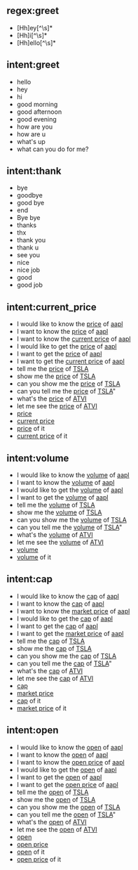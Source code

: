 ## regex:greet
- [Hh]ey[^\\s]*
- [Hh]i[^\\s]*
- [Hh]ello[^\\s]*
## intent:greet
- hello
- hey
- hi
- good morning
- good afternoon
- good evening
- how are you
- how are u
- what's up
- what can you do for me?

## intent:thank
- bye
- goodbye
- good bye
- end
- Bye bye
- thanks
- thx 
- thank you 
- thank u
- see you
- nice 
- nice job
- good 
- good job

## intent:current_price
- I would like to know the [price](detail) of [aapl](company)
- I want to know the [price](detail) of [aapl](company)
- I want to know the [current price](detail) of [aapl](company)
- I would like to get the [price](detail) of [aapl](company)
- I want to get the [price](detail) of [aapl](company)
- I want to get the [current price](detail) of [aapl](company)
- tell me the [price](detail) of [TSLA](company)
- show me the [price](detail) of [TSLA](company)
- can you show me the [price](detail) of [TSLA](company)
- can you tell me the [price](detail) of [TSLA](company)"
- what's the [price](detail) of [ATVI](company)
- let me see the [price](detail) of [ATVI](company)
- [price](detail)
- [current price](detail)
- [price](detail) of it
- [current price](detail) of it

## intent:volume
- I would like to know the [volume](detail) of [aapl](company)
- I want to know the [volume](detail) of [aapl](company)
- I would like to get the [volume](detail) of [aapl](company)
- I want to get the [volume](detail) of [aapl](company)
- tell me the [volume](detail) of [TSLA](company)
- show me the [volume](detail) of [TSLA](company)
- can you show me the [volume](detail) of [TSLA](company)
- can you tell me the [volume](detail) of [TSLA](company)"
- what's the [volume](detail) of [ATVI](company)
- let me see the [volume](detail) of [ATVI](company)
- [volume](detail)
- [volume](detail) of it
## intent:cap
- I would like to know the [cap](detail) of [aapl](company)
- I want to know the [cap](detail) of [aapl](company)
- I want to know the [market price](detail) of [aapl](company)
- I would like to get the [cap](detail) of [aapl](company)
- I want to get the [cap](detail) of [aapl](company)
- I want to get the [market price](detail) of [aapl](company)
- tell me the [cap](detail) of [TSLA](company)
- show me the [cap](detail) of [TSLA](company)
- can you show me the [cap](detail) of [TSLA](company)
- can you tell me the [cap](detail) of [TSLA](company)"
- what's the [cap](detail) of [ATVI](company)
- let me see the [cap](detail) of [ATVI](company)
- [cap](detail)
- [market price](detail)
- [cap](detail) of it
- [market price](detail) of it
## intent:open
- I would like to know the [open](detail) of [aapl](company)
- I want to know the [open](detail) of [aapl](company)
- I want to know the [open price](detail) of [aapl](company)
- I would like to get the [open](detail) of [aapl](company)
- I want to get the [open](detail) of [aapl](company)
- I want to get the [open price](detail) of [aapl](company)
- tell me the [open](detail) of [TSLA](company)
- show me the [open](detail) of [TSLA](company)
- can you show me the [open](detail) of [TSLA](company)
- can you tell me the [open](detail) of [TSLA](company)"
- what's the [open](detail) of [ATVI](company)
- let me see the [open](detail) of [ATVI](company)
- [open](detail)
- [open price](detail)
- [open](detail) of it
- [open price](detail) of it


